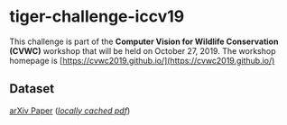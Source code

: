 # tiger-challenge-iccv19

This challenge is part of the **Computer Vision for Wildlife Conservation (CVWC)** workshop that will be held on October 27, 2019.  The workshop homepage is 
[https://cvwc2019.github.io/](https://cvwc2019.github.io/)


## Dataset

[arXiv Paper](https://arxiv.org/abs/1906.05586) ([*locally cached pdf*](.local/1906.05586.pdf))


